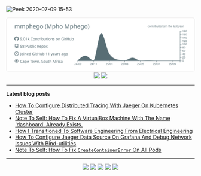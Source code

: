 ![Peek 2020-07-09 15-53](https://user-images.githubusercontent.com/7910856/87048834-84abea80-c1fc-11ea-9342-27b96a046ba4.gif)

<p  align="center">
  <img src="https://raw.githubusercontent.com/mmphego/mmphego/master/profile-summary-card-output/default/0-profile-details.svg" alt="github stats"></br>
  <img src="https://raw.githubusercontent.com/mmphego/mmphego/master/profile-summary-card-output/default/1-repos-per-language.svg">
  <img src="https://raw.githubusercontent.com/mmphego/mmphego/master/profile-summary-card-output/default/2-most-commit-language.svg"></br></p>

---

**Latest blog posts**
<!-- BLOG-POST-LIST:START -->
- [How To Configure Distributed Tracing With Jaeger On Kubernetes Cluster](https://blog.mphomphego.co.za/blog/2021/09/26/How-to-configure-distributed-tracing-with-Jaeger-on-kubernetes-cluster.html)
- [Note To Self: How To Fix A VirtualBox Machine With The Name 'dashboard' Already Exists.](https://blog.mphomphego.co.za/blog/2021/09/24/Note-To-Self-How-to-fix-a-VirtualBox-machine-with-the-name-dashboard-already-exists.html)
- [How I Transitioned To Software Engineering From Electrical Engineering](https://blog.mphomphego.co.za/blog/2021/09/03/How-I-transitioned-to-Software-Engineering-from-Electrical-Engineering.html)
- [How To Configure Jaeger Data Source On Grafana And Debug Network Issues With Bind-utilities](https://blog.mphomphego.co.za/blog/2021/07/25/How-to-configure-Jaeger-Data-source-on-Grafana-and-debug-network-issues-with-Bind-utilities.html)
- [Note To Self: How To Fix `CreateContainerError` On All Pods](https://blog.mphomphego.co.za/blog/2021/07/12/Note-To-Self-How-to-fix-CreateContainerError-on-all-pods.html)
<!-- BLOG-POST-LIST:END -->

---

<p  align="center">
<a href= "https://blog.mphomphego.co.za/"><img src="https://img.icons8.com/material-outlined/26/000000/ball-point-pen.png"/></a>
<a href= "https://www.linkedin.com/in/mphomphego/"><img src="https://img.icons8.com/material-outlined/30/000000/linkedin.png"/></a>
<a href= "https://www.youtube.com/c/MphoMphego1"><img src="https://img.icons8.com/material-outlined/30/000000/youtube.png"/></a>
<a href= "https://dev.to/mmphego"><img src="https://img.icons8.com/windows/32/000000/dev.png"/></a>
<a href= "https://twitter.com/mphomphego"><img src="https://img.icons8.com/material-outlined/30/000000/twitter.png"/></a>
</p>

